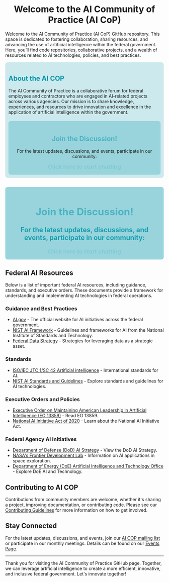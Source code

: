 <div align="center">
    <h1>Welcome to the AI Community of Practice (AI CoP)</h1>
</div>

Welcome to the AI Community of Practice (AI CoP) GitHub repository. This space is dedicated to fostering collaboration, sharing resources, and advancing the use of artificial intelligence within the federal government. Here, you’ll find code repositories, collaborative projects, and a wealth of resources related to AI technologies, policies, and best practices.

<div style="background-color: #cce9ed; padding: 10px; border-radius: 8px;">
    <h2 style="color: #0095AB;"> About the AI COP</h2>
    The AI Community of Practice is a collaborative forum for federal employees and contractors who are engaged in AI-related projects across various agencies. Our mission is to share knowledge, experiences, and resources to drive innovation and excellence in the application of artificial intelligence within the government.
<div align="center" style="margin-top: 20px; background-color: #99d4dc; padding: 15px; border-radius: 8px;">
    <h2 style="color: #4cb4c2;">Join the Discussion!</h2>
    <p>For the latest updates, discussions, and events, participate in our community:</p>
    <a href="https://github.com/GSA-AI-Community-of-Practice/Main/discussions" style="color: #7fcad3; font-size: 18px; text-decoration: none; font-weight: bold;">Click here to start chatting</a>
</div>

</div>

<div style="margin-top: 20px;">
    <h2 style="color: #199fb0;">
<div align="center" style="margin-top: 20px; background-color: #99d4dc; padding: 15px; border-radius: 8px;">
    <h2 style="color: #4cb4c2;">Join the Discussion!</h2>
    <p>For the latest updates, discussions, and events, participate in our community:</p>
    <a href="https://github.com/GSA-AI-Community-of-Practice/Main/discussions" style="color: #7fcad3; font-size: 18px; text-decoration: none; font-weight: bold;">Click here to start chatting</a>
</div>


<h2>Federal AI Resources</h2>
<p>Below is a list of important federal AI resources, including guidance, standards, and executive orders. These documents provide a framework for understanding and implementing AI technologies in federal operations.</p>

<h3>Guidance and Best Practices</h3>
<ul>
  <li><a href="https://www.ai.gov/" target="_blank">AI.gov</a> - The official website for AI initiatives across the federal government.</li>
  <li><a href="https://www.nist.gov/ai" target="_blank">NIST AI Framework</a> - Guidelines and frameworks for AI from the National Institute of Standards and Technology.</li>
  <li><a href="https://strategy.data.gov/" target="_blank">Federal Data Strategy</a> - Strategies for leveraging data as a strategic asset.</li>
</ul>

<h3>Standards</h3>
<ul>
  <li><a href="https://www.iso.org/committee/6794475.html" target="_blank">ISO/IEC JTC 1/SC 42 Artificial intelligence</a> - International standards for AI.</li>
  <li><a href="https://www.nist.gov/topics/artificial-intelligence/standards-and-guidelines" target="_blank">NIST AI Standards and Guidelines</a> - Explore standards and guidelines for AI technologies.</li>
</ul>

<h3>Executive Orders and Policies</h3>
<ul>
  <li><a href="https://www.federalregister.gov/documents/2019/02/14/2019-02544/maintaining-american-leadership-in-artificial-intelligence" target="_blank">Executive Order on Maintaining American Leadership in Artificial Intelligence (EO 13859)</a> - Read EO 13859.</li>
  <li><a href="https://www.congress.gov/bill/116th-congress/house-bill/6216/text" target="_blank">National AI Initiative Act of 2020</a> - Learn about the National AI Initiative Act.</li>
</ul>

<h3>Federal Agency AI Initiatives</h3>
<ul>
  <li><a href="https://www.ai.mil/docs/Summary_of_the_2018_DoD_AI_Strategy.pdf" target="_blank">Department of Defense (DoD) AI Strategy</a> - View the DoD AI Strategy.</li>
  <li><a href="https://frontierdevelopmentlab.org/" target="_blank">NASA's Frontier Development Lab</a> - Information on AI applications in space exploration.</li>
  <li><a href="https://www.energy.gov/aito/artificial-intelligence-and-technology-office" target="_blank">Department of Energy (DoE) Artificial Intelligence and Technology Office</a> - Explore DoE AI and Technology.</li>
</ul>

<h2>Contributing to AI COP</h2>
<p>Contributions from community members are welcome, whether it's sharing a project, improving documentation, or contributing code. Please see our <a href="CONTRIBUTING.md">Contributing Guidelines</a> for more information on how to get involved. 

<h2>Stay Connected</h2>
<p>For the latest updates, discussions, and events, join our <a href="mailto:ai-cop@listserv.gov">AI COP mailing list</a> or participate in our monthly meetings. Details can be found on our <a href="EVENTS.md">Events Page</a>.</p>

<hr>
<p>Thank you for visiting the AI Community of Practice GitHub page. Together, we can leverage artificial intelligence to create a more efficient, innovative, and inclusive federal government. Let's innovate together!</p>
